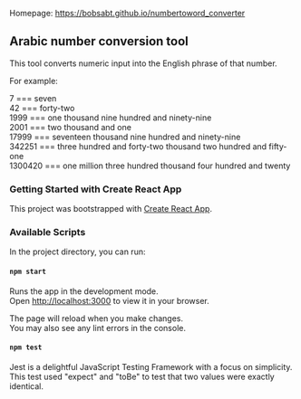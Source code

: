 Homepage: https://bobsabt.github.io/numbertoword_converter

## Arabic number conversion tool
This tool converts numeric input into the English phrase of that number.

For example:

7       === seven <br/>
42      === forty-two <br/>
1999    === one thousand nine hundred and ninety-nine <br/>
2001    === two thousand and one <br/>
17999   === seventeen thousand nine hundred and ninety-nine <br/>
342251  === three hundred and forty-two thousand two hundred and fifty-one <br/>
1300420 === one million three hundred thousand four hundred and twenty

### Getting Started with Create React App

This project was bootstrapped with [Create React App](https://github.com/facebook/create-react-app).

### Available Scripts

In the project directory, you can run:

#### `npm start`

Runs the app in the development mode.\
Open [http://localhost:3000](http://localhost:3000) to view it in your browser.

The page will reload when you make changes.\
You may also see any lint errors in the console.

#### `npm test`
Jest is a delightful JavaScript Testing Framework with a focus on simplicity. This test used "expect" and "toBe" to test that two values were exactly identical. 


